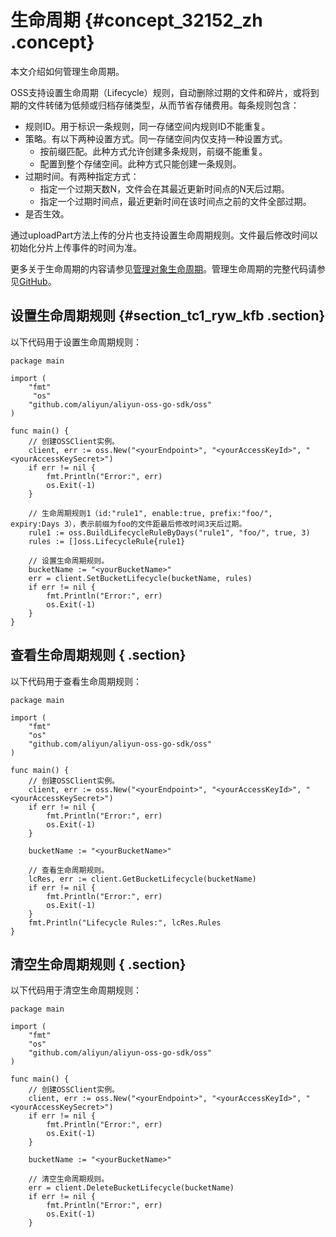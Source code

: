 # 生命周期 {#concept_32152_zh .concept}

本文介绍如何管理生命周期。

OSS支持设置生命周期（Lifecycle）规则，自动删除过期的文件和碎片，或将到期的文件转储为低频或归档存储类型，从而节省存储费用。每条规则包含：

-   规则ID。用于标识一条规则，同一存储空间内规则ID不能重复。
-   策略。有以下两种设置方式。同一存储空间内仅支持一种设置方式。
    -   按前缀匹配。此种方式允许创建多条规则，前缀不能重复。
    -   配置到整个存储空间。此种方式只能创建一条规则。
-   过期时间。有两种指定方式：
    -   指定一个过期天数N，文件会在其最近更新时间点的N天后过期。
    -   指定一个过期时间点，最近更新时间在该时间点之前的文件全部过期。
-   是否生效。

通过uploadPart方法上传的分片也支持设置生命周期规则。文件最后修改时间以初始化分片上传事件的时间为准。

更多关于生命周期的内容请参见[管理对象生命周期](../../../../cn.zh-CN/开发指南/管理文件/管理对象生命周期.md#)。管理生命周期的完整代码请参见[GitHub](https://github.com/aliyun/aliyun-oss-go-sdk/blob/master/sample/bucket_lifecycle.go)。

## 设置生命周期规则 {#section_tc1_ryw_kfb .section}

以下代码用于设置生命周期规则：

```language-go
package main

import (
	"fmt"
	 "os"
	"github.com/aliyun/aliyun-oss-go-sdk/oss"
)

func main() {
	// 创建OSSClient实例。
	client, err := oss.New("<yourEndpoint>", "<yourAccessKeyId>", "<yourAccessKeySecret>")
	if err != nil {
		fmt.Println("Error:", err)
		os.Exit(-1)
	}

	// 生命周期规则1（id:"rule1", enable:true, prefix:"foo/", expiry:Days 3），表示前缀为foo的文件距最后修改时间3天后过期。
	rule1 := oss.BuildLifecycleRuleByDays("rule1", "foo/", true, 3)
	rules := []oss.LifecycleRule{rule1}

	// 设置生命周期规则。
	bucketName := "<yourBucketName>"
	err = client.SetBucketLifecycle(bucketName, rules)
	if err != nil {
		fmt.Println("Error:", err)
		os.Exit(-1)
	}
}

```

## 查看生命周期规则 { .section}

以下代码用于查看生命周期规则：

```language-go
package main

import (
	"fmt"
	"os"
	"github.com/aliyun/aliyun-oss-go-sdk/oss"
)

func main() {
	// 创建OSSClient实例。
	client, err := oss.New("<yourEndpoint>", "<yourAccessKeyId>", "<yourAccessKeySecret>")
	if err != nil {
		fmt.Println("Error:", err)
		os.Exit(-1)
	}

	bucketName := "<yourBucketName>"

	// 查看生命周期规则。
	lcRes, err := client.GetBucketLifecycle(bucketName)
	if err != nil {
		fmt.Println("Error:", err)
		os.Exit(-1)
	}
	fmt.Println("Lifecycle Rules:", lcRes.Rules
}

```

## 清空生命周期规则 { .section}

以下代码用于清空生命周期规则：

```language-go
package main

import (
	"fmt"
	"os"
	"github.com/aliyun/aliyun-oss-go-sdk/oss"
)

func main() {
	// 创建OSSClient实例。
	client, err := oss.New("<yourEndpoint>", "<yourAccessKeyId>", "<yourAccessKeySecret>")
	if err != nil {
		fmt.Println("Error:", err)
		os.Exit(-1)
	}

	bucketName := "<yourBucketName>"

	// 清空生命周期规则。
	err = client.DeleteBucketLifecycle(bucketName)
	if err != nil {
		fmt.Println("Error:", err)
		os.Exit(-1)
	}

```

